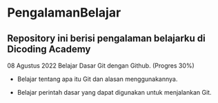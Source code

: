 PengalamanBelajar
==
Repository ini berisi pengalaman belajarku di Dicoding Academy
--

08 Agustus 2022
Belajar Dasar Git dengan Github. (Progres 30%)

* Belajar tentang apa itu Git dan alasan menggunakannya.

* Belajar perintah dasar yang dapat digunakan untuk menjalankan Git.
